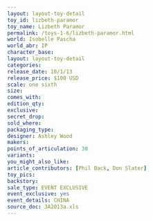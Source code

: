 ```yaml
---
layout: layout-toy-detail 
toy_id: lizbeth-paramor
toy_name: Lizbeth Paramor
permalink: /toys-1-6/lizbeth-paramor.html
world: Isobelle Pascha
world_abr: IP
character_base: 
layout: layout-toy-detail
categories: 
release_date: 10/1/13
release_price: $100 USD
scale: one sixth
size: 
comes_with: 
edition_qty: 
exclusive: 
secret_drop: 
sold_where: 
packaging_type: 
designer: Ashley Wood
makers: 
points_of_articulation: 30
variants: 
you_might_also_like: 
article_contributors: [Phil Back, Don Slater]
toy_pics: 
backstory: 
sale_type: EVENT EXCLUSIVE
event_exclusive: yes
event_details: CHINA
source_doc: 3A2013a.xls
---
```

